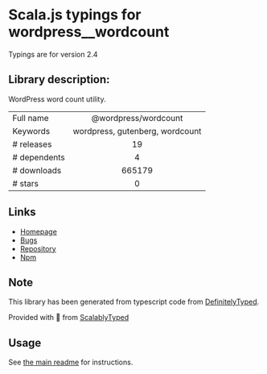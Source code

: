 
# Scala.js typings for wordpress__wordcount

Typings are for version 2.4

## Library description:
WordPress word count utility.

|                    |                 |
| ------------------ | :-------------: |
| Full name          | @wordpress/wordcount |
| Keywords           | wordpress, gutenberg, wordcount |
| # releases         | 19 |
| # dependents       | 4 |
| # downloads        | 665179 |
| # stars            | 0 |

## Links
- [Homepage](https://github.com/WordPress/gutenberg/tree/HEAD/packages/wordcount/README.md)
- [Bugs](https://github.com/WordPress/gutenberg/issues)
- [Repository](https://github.com/WordPress/gutenberg)
- [Npm](https://www.npmjs.com/package/%40wordpress%2Fwordcount)
    


## Note
This library has been generated from typescript code from [DefinitelyTyped](https://definitelytyped.org).

Provided with :purple_heart: from [ScalablyTyped](https://github.com/oyvindberg/ScalablyTyped)

## Usage
See [the main readme](../../readme.md) for instructions.


